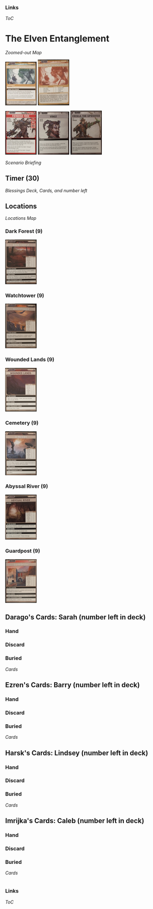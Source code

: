 ### Links

*ToC*

# The Elven Entanglement

*Zoomed-out Map*

<img src="https://github.com/barry4356/PACG_Cards/blob/main/WoTR/Scenarios/TheElvenEntanglement.png" alt="TheElvenEntanglement" width="100"/> <img src="https://github.com/barry4356/PACG_Cards/blob/main/WoTR/Scenarios/TheElvenEntanglementB.png" alt="TheElvenEntanglementB" width="100"/>

<img src="https://github.com/barry4356/PACG_Cards/blob/main/WoTR/Henchmen/FiendishTree.png" alt="FiendishTree" width="100"/> <img src="https://github.com/barry4356/PACG_Cards/blob/main/WoTR/Cohorts/Vinst.png" alt="Vinst" width="100"/> <img src="https://github.com/barry4356/PACG_Cards/blob/main/WoTR/Cohorts/CecillaTheUprooter.png" alt="CecillaTheUprooter" width="100"/>

*Scenario Briefing*

## Timer (30)

*Blessings Deck, Cards, and number left*

## Locations

*Locations Map*

### Dark Forest (9)

<img src="https://github.com/barry4356/PACG_Cards/blob/main/WoTR/Locations/DarkForest.png" alt="DarkForest" width="100"/>

### Watchtower (9)

<img src="https://github.com/barry4356/PACG_Cards/blob/main/WoTR/Locations/Watchtower.png" alt="Watchtower" width="100"/>

### Wounded Lands (9)

<img src="https://github.com/barry4356/PACG_Cards/blob/main/WoTR/Locations/WoundedLands.png" alt="WoundedLands" width="100"/>

### Cemetery (9)

<img src="https://github.com/barry4356/PACG_Cards/blob/main/WoTR/Locations/Cemetery.png" alt="Cemetery" width="100"/>

### Abyssal River (9)

<img src="https://github.com/barry4356/PACG_Cards/blob/main/WoTR/Locations/AbyssalRiver.png" alt="AbyssalRiver" width="100"/>

### Guardpost (9)

<img src="https://github.com/barry4356/PACG_Cards/blob/main/WoTR/Locations/Guardpost.png" alt="Guardpost" width="100"/>

## Darago's Cards: Sarah (number left in deck)

### Hand

### Discard

### Buried

*Cards* 

## Ezren's Cards: Barry (number left in deck)

### Hand

### Discard

### Buried

*Cards* 

## Harsk's Cards: Lindsey (number left in deck)

### Hand

### Discard

### Buried

*Cards* 

## Imrijka's Cards: Caleb (number left in deck)

### Hand

### Discard

### Buried

*Cards* 

#

### Links

*ToC*
